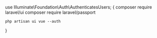 
use Illuminate\Foundation\Auth\AuthenticatesUsers; {
    composer require laravel/ui
    composer require laravel/passport
    
    php artisan ui vue --auth
}
